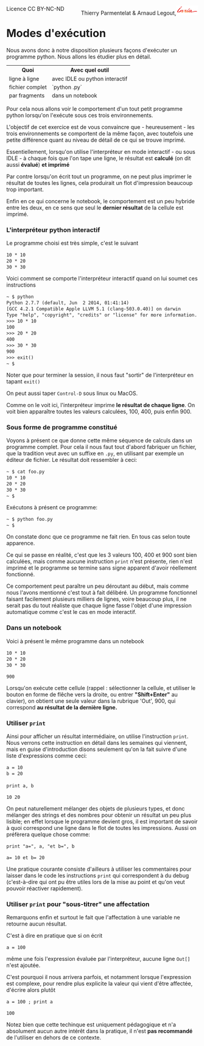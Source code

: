 
<span style="float:left;">Licence CC BY-NC-ND</span><span style="float:right;">Thierry Parmentelat &amp; Arnaud Legout,<img src="media/inria-25.png" style="display:inline"></span><br/>

# Modes d'exécution

Nous avons donc à notre disposition plusieurs façons d'exécuter un programme python. Nous allons les étudier plus en détail.   

<table>
<thead> <tr><th>Quoi</th><th>Avec quel outil</th></tr>
<tr><td>ligne à ligne</td><td>avec IDLE ou python interactif</td></tr>
<tr><td>fichier complet</td><td>`python <fichier>.py` </td></tr>
<tr><td>par fragments </td><td>dans un notebook</td></tr>
</table>

Pour cela nous allons voir le comportement d'un tout petit programme python lorsqu'on l'exécute sous ces trois environnements.

L'objectif de cet exercice est de vous convaincre que - heureusement - les trois environnements se comportent de la même façon, avec toutefois une petite différence quant au niveau de détail de ce qui se trouve imprimé.

Essentiellement, lorsqu'on utilise l'interpréteur en mode interactif - ou sous IDLE - à chaque fois que l'on tape une ligne, le résultat est **calculé** (on dit aussi **évalué**) **et imprimé**

Par contre lorsqu'on écrit tout un programme, on ne peut plus imprimer le résultat de toutes les lignes, cela produirait un flot d'impression beaucoup trop important. 

Enfin en ce qui concerne le notebook, le comportement est un peu hybride entre les deux, en ce sens que seul le **dernier résultat** de la cellule est imprimé. 

### L'interpréteur python interactif

Le programme choisi est très simple, c'est le suivant

    10 * 10
    20 * 20
    30 * 30

Voici comment se comporte l'interpréteur interactif quand on lui soumet ces instructions

    ~ $ python
    Python 2.7.7 (default, Jun  2 2014, 01:41:14)
    [GCC 4.2.1 Compatible Apple LLVM 5.1 (clang-503.0.40)] on darwin
    Type "help", "copyright", "credits" or "license" for more information.
    >>> 10 * 10
    100
    >>> 20 * 20
    400
    >>> 30 * 30
    900
    >>> exit()
    ~ $

Noter que pour terminer la session, il nous faut "sortir" de l'interpréteur en tapant `exit()`

On peut aussi taper `Control-D` sous linux ou MacOS.

Comme on le voit ici, l'interpréteur imprime **le résultat de chaque ligne**. On voit bien apparaître toutes les valeurs calculées, 100, 400, puis enfin 900.

### Sous forme de programme constitué

Voyons à présent ce que donne cette même séquence de calculs dans un programme complet. Pour cela il nous faut tout d'abord fabriquer un fichier, que la tradition veut avec un suffixe en `.py`, en utilisant par exemple un éditeur de fichier. Le résultat doit ressembler à ceci:

    ~ $ cat foo.py
    10 * 10
    20 * 20
    30 * 30
    ~ $ 

Exécutons à présent ce programme:

    ~ $ python foo.py
    ~ $

On constate donc que ce programme ne fait rien. En tous cas selon toute apparence. 

Ce qui se passe en réalité, c'est que les 3 valeurs 100, 400 et 900 sont bien calculées, mais comme aucune instruction `print` n'est présente, rien n'est imprimé et le programme se termine sans signe apparent d'avoir réellement fonctionné.

Ce comportement peut paraître un peu déroutant au début, mais comme nous l'avons mentionné c'est tout à fait délibéré. Un programme fonctionnel faisant facilement plusieurs milliers de lignes, voire beaucoup plus, il ne serait pas du tout réaliste que chaque ligne fasse l'objet d'une impression automatique comme c'est le cas en mode interactif.

### Dans un notebook

Voici à présent le même programme dans un notebook


```
10 * 10
20 * 20
30 * 30
```




    900



Lorsqu'on exécute cette cellule (rappel : sélectionner la cellule, et utiliser le bouton en forme de flêche vers la droite, ou entrer **"Shift+Enter"** au clavier), on obtient une seule valeur dans la rubrique 'Out', 900, qui correspond **au résultat de la dernière ligne.**

### Utiliser `print`

Ainsi pour afficher un résultat intermédiaire, on utilise l'instruction `print`. Nous verrons cette instruction en détail dans les semaines qui viennent, mais en guise d'introduction disons seulement qu'on la fait suivre d'une liste d'expressions comme ceci:


```
a = 10
b = 20

print a, b
```

    10 20


On peut naturellement mélanger des objets de plusieurs types, et donc mélanger des strings et des nombres pour obtenir un résultat un peu plus lisible; en effet lorsque le programme devient gros, il est important de savoir à quoi correspond une ligne dans le flot de toutes les impressions. Aussi on préfèrera quelque chose comme:


```
print "a=", a, "et b=", b
```

    a= 10 et b= 20


Une pratique courante consiste d'ailleurs à utiliser les commentaires pour laisser dans le code les instructions `print` qui correspondent à du debug (c'est-à-dire qui ont pu être utiles lors de la mise au point et qu'on veut pouvoir réactiver rapidement).

### Utiliser `print` pour "sous-titrer" une affectation

Remarquons enfin et surtout le fait que l'affectation à une variable ne retourne aucun résultat. 

C'est à dire en pratique que si on écrit


```
a = 100
```

même une fois l'expression évaluée par l'interpréteur, aucune ligne `Out[]` n'est ajoutée.

C'est pourquoi il nous arrivera parfois, et notamment lorsque l'expression est complexe, pour rendre plus explicite la valeur qui vient d'être affectée, d'écrire alors plutôt


```
a = 100 ; print a
```

    100


Notez bien que cette techinque est uniquement pédagogique et n'a absolument aucun autre intérêt dans la pratique, il n'est **pas recommandé** de l'utiliser en dehors de ce contexte.
